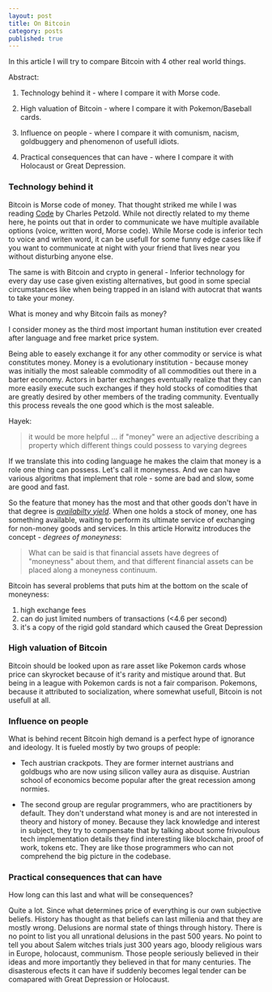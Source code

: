 ```yaml
---
layout: post
title: On Bitcoin
category: posts
published: true
---
```


In this article I will try to compare Bitcoin with 4 other real world things.


Abstract:

1. Technology behind it - where I compare it with Morse code.

2. High valuation of Bitcoin - where I compare it with Pokemon/Baseball cards.

3. Influence on people - where I compare it with comunism, nacism, goldbuggery and phenomenon of usefull idiots.

4. Practical consequences that can have - where I compare it with Holocaust or Great Depression.




 ### Technology behind it

Bitcoin is Morse code of money. That thought striked me while I was reading [Code](https://www.amazon.com/Code-Language-Computer-Hardware-Software/dp/0735611319) by Charles Petzold. While not directly related to my theme here, he points out that in order to communicate we have multiple available options (voice, written word, Morse code). While Morse code is inferior tech to voice and writen word, it can be usefull for some funny edge cases like if you want to communicate at night with your friend that lives near you without disturbing anyone else.

The same is with Bitcoin and crypto in general - Inferior technology for every day use case given existing alternatives, but good in some special circumstances like when being trapped in an island with autocrat that wants to take your money.

What is money and why Bitcoin fails as money?

I consider money as the third most important human institution ever created after language and free market price system.

Being able to easely exchange it for any other commodity or service is what constitutes money. Money is a evolutionary institution - because money was initially the most saleable commodity of all commodities out there in a barter economy. Actors in barter exchanges eventually realize that they can more easily execute such exchanges if they hold stocks of comodities that are greatly desired by other members of the trading community. Eventually this process reveals the one good which is the most saleable. 

Hayek:
> it would be more helpful ... if "money" were an adjective describing a property which different things could possess to varying degrees

If we translate this into coding language he makes the claim that money is a role one thing can possess. Let's call it moneyness.  And we can have various algoritms that implement that role - some are bad and slow, some are good and fast.

So the feature that money has the most and that other goods don't have in that degree is [_availabilty yield_](https://myslu.stlawu.edu/~shorwitz/Papers/Subjectivist%20Money%20JEEH%201990.pdf "availabilty yield"). When one holds a stock of money, one has something available, waiting to perform its ultimate service of exchanging for non-money goods and services. In this article Horwitz introduces the concept - _degrees of moneyness_: 
> What can be said is that financial assets have degrees of "moneyness" about them, and that different financial assets can be placed along a moneyness continuum.

Bitcoin has several problems that puts him at the bottom on the scale of moneyness: 
1. high exchange fees
2. can do just limited numbers of transactions (<4.6 per second) 
3. it's a copy of the rigid gold standard which caused the Great Depression

### High valuation of Bitcoin
Bitcoin should be looked upon as rare asset like Pokemon cards whose price can skyrocket because of it's rarity and mistique around that. But being in a league with Pokemon cards is not a fair comparison. Pokemons, because it attributed to socialization, where somewhat usefull, Bitcoin is not usefull at all.

### Influence on people
What is behind recent Bitcoin high demand is a perfect hype of ignorance and ideology. It is fueled mostly by two groups of people:

- Tech austrian crackpots. They are former internet austrians and goldbugs who are now using silicon valley aura as disquise. Austrian school of economics become popular after the great recession among normies.

- The second group are regular programmers, who are practitioners by default. They don't understand what money is and are not interested in theory and history of money. Because they lack knowledge and interest in subject, they try to compensate that by talking about some frivoulous tech implementation details they find interesting like blockchain, proof of work, tokens etc. They are like those programmers who can not comprehend the big picture in the codebase. 

### Practical consequences that can have
How long can this last and what will be consequences? 

Quite a lot. Since what determines price of everything is our own subjective beliefs. History has thought as that beliefs can last millenia and that they are mostly wrong. Delusions are normal state of things through history. There is no point to list you all unrational delusions in the past 500 years. No point to tell you about Salem witches trials just 300 years ago, bloody religious wars in Europe, holocaust, communism. Those people seriously believed in their ideas and more importantly they believed in that for many centuries. The disasterous efects it can have if suddenly becomes legal tender can be comapared with Great Depression or Holocaust.
